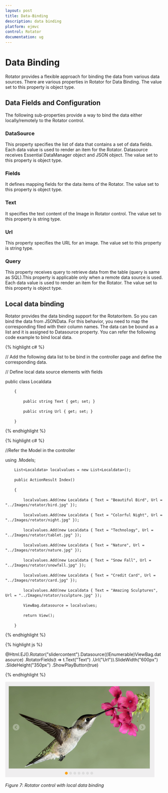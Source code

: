 ```yaml
---
layout: post
title: Data-Binding
description: data binding
platform: ejmvc
control: Rotator
documentation: ug
---
```


# Data Binding

Rotator provides a flexible approach for binding the data from various data sources. There are various properties in Rotator for Data Binding. The value set to this property is object type.

## Data Fields and Configuration

The following sub-properties provide a way to bind the data either locally/remotely to the Rotator control. 

### DataSource

This property specifies the list of data that contains a set of data fields. Each data value is used to render an item for the Rotator. Datasource receives Essential DataManager object and JSON object. The value set to this property is object type.

### Fields

It defines mapping fields for the data items of the Rotator. The value set to this property is object type.

### Text

It specifies the text content of the Image in Rotator control. The value set to this property is string type.

### Url

This property specifies the URL for an image. The value set to this property is string type.

### Query

This property receives query to retrieve data from the table (query is same as SQL).This property is applicable only when a remote data source is used. Each data value is used to render an item for the Rotator. The value set to this property is object type.

## Local data binding

Rotator provides the data binding support for the Rotatoritem. So you can bind the data from JSONData. For this behavior, you need to map the corresponding filed with their column names. The data can be bound as a list and it is assigned to Datasource property. You can refer the following code example to bind local data.

{% highlight c# %}

// Add the following data list to be bind in the controller page and define the corresponding data.

// Define local data source elements with  fields            

public class Localdata

        {

            public string Text { get; set; }

            public string Url { get; set; }

        }

{% endhighlight %}

{% highlight c# %} 

//Refer the Model in the controller 

using <Application name>.Models;



        List<Localdata> localvalues = new List<Localdata>();

        public ActionResult Index()

        {

            localvalues.Add(new Localdata { Text = "Beautiful Bird", Url = "../Images/rotator/bird.jpg" });

            localvalues.Add(new Localdata { Text = "Colorful Night", Url = "../Images/rotator/night.jpg" });

            localvalues.Add(new Localdata { Text = "Technology", Url = "../Images/rotator/tablet.jpg" });

            localvalues.Add(new Localdata { Text = "Nature", Url = "../Images/rotator/nature.jpg" });

            localvalues.Add(new Localdata { Text = "Snow Fall", Url = "../Images/rotator/snowfall.jpg" });

            localvalues.Add(new Localdata { Text = "Credit Card", Url = "../Images/rotator/card.jpg" });

            localvalues.Add(new Localdata { Text = "Amazing Sculptures", Url = "../Images/rotator/sculpture.jpg" });

            ViewBag.datasource = localvalues;

            return View();

        }  

{% endhighlight %}

{% highlight js %}

@Html.EJ().Rotator("slidercontent").Datasource((IEnumerable<Localdata>)ViewBag.datasource)
.RotatorFields(t => t.Text("Text")
.Url("Url")).SlideWidth("600px")
.SlideHeight("350px")
.ShowPlayButton(true)

{% endhighlight %}

![](Data-Binding_images/Data-Binding_img1.png)

_Figure_ _7_: _Rotator control with local data binding_